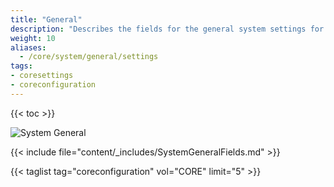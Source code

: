 ```yaml
---
title: "General"
description: "Describes the fields for the general system settings for TrueNAS CORE."
weight: 10
aliases:
  - /core/system/general/settings
tags:
- coresettings
- coreconfiguration
---
```


{{< toc >}}

![System General](/images/CORE/System/SystemGeneral.png "System General")

{{< include file="content/_includes/SystemGeneralFields.md" >}}

{{< taglist tag="coreconfiguration" vol="CORE" limit="5" >}}
